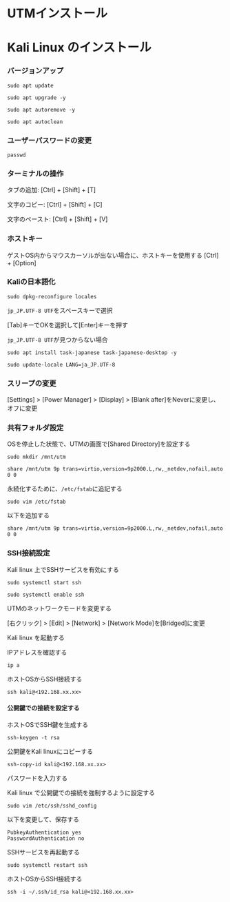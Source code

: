 # UTMインストール

# Kali Linux のインストール

### バージョンアップ
```
sudo apt update
```
```
sudo apt upgrade -y
```
```
sudo apt autoremove -y
```
```
sudo apt autoclean
```

### ユーザーパスワードの変更
```
passwd
```

### ターミナルの操作
タブの追加: 
[Ctrl] + [Shift] + [T]

文字のコピー: 
[Ctrl] + [Shift] + [C]

文字のペースト: 
[Ctrl] + [Shift] + [V]

### ホストキー
ゲストOS内からマウスカーソルが出ない場合に、ホストキーを使用する
[Ctrl] + [Option]

### Kaliの日本語化
```
sudo dpkg-reconfigure locales
```

`jp_JP.UTF-8 UTF`をスペースキーで選択

[Tab]キーでOKを選択して[Enter]キーを押す

`jp_JP.UTF-8 UTF`が見つからない場合

```
sudo apt install task-japanese task-japanese-desktop -y
```
```
sudo update-locale LANG=ja_JP.UTF-8
```

### スリープの変更
[Settings] > [Power Manager] > [Display] > [Blank after]をNeverに変更し、オフに変更

### 共有フォルダ設定
OSを停止した状態で、UTMの画面で[Shared Directory]を設定する

```
sudo mkdir /mnt/utm
```
```
share /mnt/utm 9p trans=virtio,version=9p2000.L,rw,_netdev,nofail,auto 0 0
```

永続化するために、`/etc/fstab`に追記する

```
sudo vim /etc/fstab
```

以下を追加する
```
share /mnt/utm 9p trans=virtio,version=9p2000.L,rw,_netdev,nofail,auto 0 0
```

### SSH接続設定
Kali linux 上でSSHサービスを有効にする
```
sudo systemctl start ssh
```
```
sudo systemctl enable ssh
```

UTMのネットワークモードを変更する

[右クリック] > [Edit] > [Network] > [Network Mode]を[Bridged]に変更

Kali linux を起動する

IPアドレスを確認する
```
ip a
```

ホストOSからSSH接続する
```
ssh kali@<192.168.xx.xx>
```

#### 公開鍵での接続を設定する
ホストOSでSSH鍵を生成する
```
ssh-keygen -t rsa
```

公開鍵をKali linuxにコピーする
```
ssh-copy-id kali@<192.168.xx.xx>
```

パスワードを入力する

Kali linux で公開鍵での接続を強制するように設定する
```
sudo vim /etc/ssh/sshd_config
```

以下を変更して、保存する
```
PubkeyAuthentication yes
PasswordAuthentication no
```

SSHサービスを再起動する
```
sudo systemctl restart ssh
```

ホストOSからSSH接続する
```
ssh -i ~/.ssh/id_rsa kali@<192.168.xx.xx>
```


